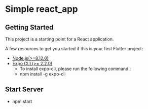 # Simple react_app
## Getting Started

This project is a starting point for a React application.

A few resources to get you started if this is your first Flutter project:

- [Node.js(>=8.12.0)](https://nodejs.org/en/download/)
- [Expo CLI (>= 2.2.0)](https://expo.io)
    - To install expo-cli, please run the following command :
    - npm install -g expo-cli

## Start Server
- npm start
    